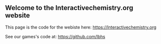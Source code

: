 ## Welcome to the Interactivechemistry.org website

This page is the code for the webiste here: https://Interactivechemistry.org

See our games's code at: https://github.com/lbhs
